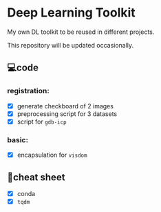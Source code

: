 # Deep Learning Toolkit
My own DL toolkit to be reused in different projects.

This repository will be updated occasionally.

## :computer:code

### registration:

- [x] generate checkboard of 2 images
- [x] preprocessing script for 3 datasets
- [x] script for `gdb-icp`

### basic: 

- [x] encapsulation for `visdom`

## :memo:cheat sheet
- [x] conda
- [x] `tqdm`
